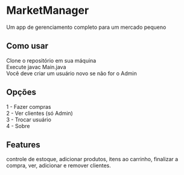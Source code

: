 # MarketManager
Um app de gerenciamento completo para um mercado pequeno

Como usar
--------------------------

Clone o repositório em sua máquina  
Execute javac Main.java  
Você deve criar um usuário novo se não for o Admin  

Opções
--------------------------
1 - Fazer compras  
2 - Ver clientes (só Admin)  
3 - Trocar usuário  
4 - Sobre  

Features
-----------------------
controle de estoque, adicionar produtos, itens ao carrinho, finalizar a compra, ver, adicionar e remover clientes.

